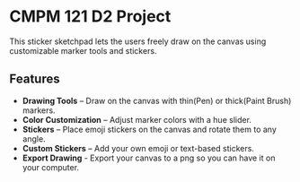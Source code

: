 # CMPM 121 D2 Project

This sticker sketchpad lets the users freely draw on the canvas using customizable marker tools and stickers.

## Features

- **Drawing Tools** – Draw on the canvas with thin(Pen) or thick(Paint Brush) markers.
- **Color Customization** – Adjust marker colors with a hue slider.
- **Stickers** – Place emoji stickers on the canvas and rotate them to any angle.
- **Custom Stickers** – Add your own emoji or text-based stickers.
- **Export Drawing** - Export your canvas to a png so you can have it on your computer.
